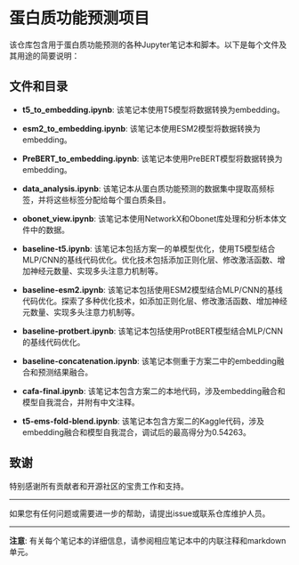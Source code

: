 # 蛋白质功能预测项目

该仓库包含用于蛋白质功能预测的各种Jupyter笔记本和脚本。以下是每个文件及其用途的简要说明：

## 文件和目录

- **t5_to_embedding.ipynb**: 该笔记本使用T5模型将数据转换为embedding。

- **esm2_to_embedding.ipynb**: 该笔记本使用ESM2模型将数据转换为embedding。

- **PreBERT_to_embedding.ipynb**: 该笔记本使用PreBERT模型将数据转换为embedding。

- **data_analysis.ipynb**: 该笔记本从蛋白质功能预测的数据集中提取高频标签，并将这些标签分配给每个蛋白质条目。

- **obonet_view.ipynb**: 该笔记本使用NetworkX和Obonet库处理和分析本体文件中的数据。

- **baseline-t5.ipynb**: 该笔记本包括方案一的单模型优化，使用T5模型结合MLP/CNN的基线代码优化。优化技术包括添加正则化层、修改激活函数、增加神经元数量、实现多头注意力机制等。
  
- **baseline-esm2.ipynb**: 该笔记本包括使用ESM2模型结合MLP/CNN的基线代码优化。探索了多种优化技术，如添加正则化层、修改激活函数、增加神经元数量、实现多头注意力机制等。

- **baseline-protbert.ipynb**: 该笔记本包括使用ProtBERT模型结合MLP/CNN的基线代码优化。

- **baseline-concatenation.ipynb**: 该笔记本侧重于方案二中的embedding融合和预测结果融合。

- **cafa-final.ipynb**: 该笔记本包含方案二的本地代码，涉及embedding融合和模型自我混合，并附有中文注释。
  
- **t5-ems-fold-blend.ipynb**: 该笔记本包含方案二的Kaggle代码，涉及embedding融合和模型自我混合，调试后的最高得分为0.54263。

## 致谢

特别感谢所有贡献者和开源社区的宝贵工作和支持。

---

如果您有任何问题或需要进一步的帮助，请提出issue或联系仓库维护人员。

---

**注意**: 有关每个笔记本的详细信息，请参阅相应笔记本中的内联注释和markdown单元。
